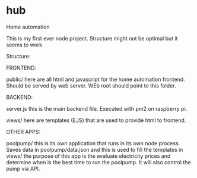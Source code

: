 # hub
Home automation

This is my first ever node project. Structure might not be optimal but it seems to work. 

Structure:

FRONTEND:

public/ here are all html and javascript for the home automation frontend. Should be served by web server. WEb root should point to this folder.

BACKEND:

server.js this is the main backend file. Executed with pm2 on raspberry pi.

views/ here are templates (EJS) that are used to provide html to frontend.

OTHER APPS:

poolpump/ this is its own application that runs in its own node process. Saves data in poolpump/data.json and this is used to fill the templates in views/
the purpose of this app is the evaluate electricity prices and determine when is the best time to run the poolpump. It will also control the pump via API.


